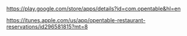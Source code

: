 https://play.google.com/store/apps/details?id=com.opentable&hl=en

https://itunes.apple.com/us/app/opentable-restaurant-reservations/id296581815?mt=8
